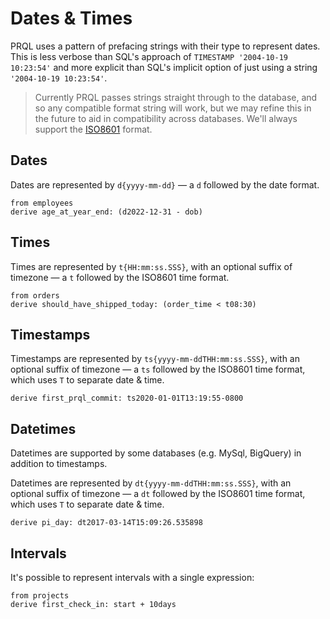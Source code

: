 # Dates & Times

PRQL uses a pattern of prefacing strings with their type to represent dates.
This is less verbose than SQL's approach of `TIMESTAMP '2004-10-19 10:23:54'`
and more explicit than SQL's implicit option of just using a string `'2004-10-19
10:23:54'`.

> Currently PRQL passes strings straight through to the database, and so any
compatible format string will work, but we may refine this in the future to aid
in compatibility across databases. We'll always support the
[ISO8601](https://en.wikipedia.org/wiki/ISO_8601) format.

## Dates

Dates are represented by `d{yyyy-mm-dd}` — a `d` followed by the
 date format.

```prql
from employees
derive age_at_year_end: (d2022-12-31 - dob)
```

## Times

Times are represented by `t{HH:mm:ss.SSS}`, with an optional suffix of timezone
— a `t` followed by the ISO8601 time format.

```prql
from orders
derive should_have_shipped_today: (order_time < t08:30)
```

## Timestamps

Timestamps are represented by `ts{yyyy-mm-ddTHH:mm:ss.SSS}`, with an optional suffix of timezone
— a `ts` followed by the ISO8601 time format, which uses `T` to separate date & time.

```prql
derive first_prql_commit: ts2020-01-01T13:19:55-0800
```

## Datetimes

Datetimes are supported by some databases (e.g. MySql, BigQuery) in addition to
timestamps.

Datetimes are represented by `dt{yyyy-mm-ddTHH:mm:ss.SSS}`, with an optional suffix of timezone
— a `dt` followed by the ISO8601 time format, which uses `T` to separate date & time.

```prql
derive pi_day: dt2017-03-14T15:09:26.535898
```

## Intervals

It's possible to represent intervals with a single expression:

```prql
from projects
derive first_check_in: start + 10days
```
